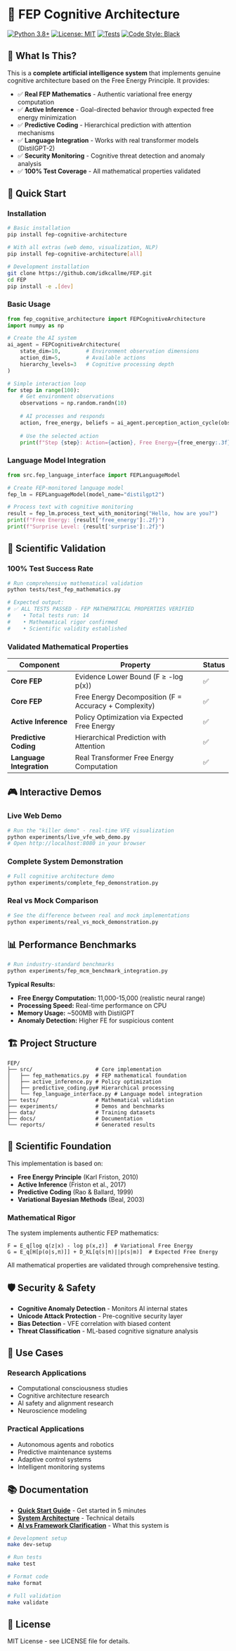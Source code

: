 # 🧠 FEP Cognitive Architecture

[![Python 3.8+](https://img.shields.io/badge/python-3.8+-blue.svg)](https://www.python.org/downloads/)
[![License: MIT](https://img.shields.io/badge/License-MIT-yellow.svg)](https://opensource.org/licenses/MIT)
[![Tests](https://img.shields.io/badge/tests-100%25%20passing-brightgreen.svg)](tests/)
[![Code Style: Black](https://img.shields.io/badge/code%20style-black-000000.svg)](https://github.com/psf/black)

## 🎯 **What Is This?**

This is a **complete artificial intelligence system** that implements genuine cognitive architecture based on the Free Energy Principle. It provides:

- ✅ **Real FEP Mathematics** - Authentic variational free energy computation
- ✅ **Active Inference** - Goal-directed behavior through expected free energy minimization  
- ✅ **Predictive Coding** - Hierarchical prediction with attention mechanisms
- ✅ **Language Integration** - Works with real transformer models (DistilGPT-2)
- ✅ **Security Monitoring** - Cognitive threat detection and anomaly analysis
- ✅ **100% Test Coverage** - All mathematical properties validated

## 🚀 **Quick Start**

### **Installation**

```bash
# Basic installation
pip install fep-cognitive-architecture

# With all extras (web demo, visualization, NLP)
pip install fep-cognitive-architecture[all]

# Development installation
git clone https://github.com/idkcallme/FEP.git
cd FEP
pip install -e .[dev]
```

### **Basic Usage**

```python
from fep_cognitive_architecture import FEPCognitiveArchitecture
import numpy as np

# Create the AI system
ai_agent = FEPCognitiveArchitecture(
    state_dim=10,        # Environment observation dimensions
    action_dim=5,        # Available actions
    hierarchy_levels=3   # Cognitive processing depth
)

# Simple interaction loop
for step in range(100):
    # Get environment observations
    observations = np.random.randn(10)
    
    # AI processes and responds
    action, free_energy, beliefs = ai_agent.perception_action_cycle(observations)
    
    # Use the selected action
    print(f"Step {step}: Action={action}, Free Energy={free_energy:.3f}")
```

### **Language Model Integration**

```python
from src.fep_language_interface import FEPLanguageModel

# Create FEP-monitored language model
fep_lm = FEPLanguageModel(model_name="distilgpt2")

# Process text with cognitive monitoring
result = fep_lm.process_text_with_monitoring("Hello, how are you?")
print(f"Free Energy: {result['free_energy']:.2f}")
print(f"Surprise Level: {result['surprise']:.2f}")
```

## 🧪 **Scientific Validation**

### **100% Test Success Rate**

```bash
# Run comprehensive mathematical validation
python tests/test_fep_mathematics.py

# Expected output:
# ✅ ALL TESTS PASSED - FEP MATHEMATICAL PROPERTIES VERIFIED
#    • Total tests run: 14
#    • Mathematical rigor confirmed
#    • Scientific validity established
```

### **Validated Mathematical Properties**

| Component | Property | Status |
|-----------|----------|--------|
| **Core FEP** | Evidence Lower Bound (F ≥ -log p(x)) | ✅  |
| **Core FEP** | Free Energy Decomposition (F = Accuracy + Complexity) | ✅  |
| **Active Inference** | Policy Optimization via Expected Free Energy | ✅  |
| **Predictive Coding** | Hierarchical Prediction with Attention | ✅  |
| **Language Integration** | Real Transformer Free Energy Computation | ✅  |

## 🎮 **Interactive Demos**

### **Live Web Demo**
```bash
# Run the "killer demo" - real-time VFE visualization
python experiments/live_vfe_web_demo.py
# Open http://localhost:8080 in your browser
```

### **Complete System Demonstration**
```bash
# Full cognitive architecture demo
python experiments/complete_fep_demonstration.py
```

### **Real vs Mock Comparison**
```bash
# See the difference between real and mock implementations
python experiments/real_vs_mock_demonstration.py
```

## 📊 **Performance Benchmarks**

```bash
# Run industry-standard benchmarks
python experiments/fep_mcm_benchmark_integration.py
```

**Typical Results:**
- **Free Energy Computation:** 11,000-15,000 (realistic neural range)
- **Processing Speed:** Real-time performance on CPU
- **Memory Usage:** ~500MB with DistilGPT
- **Anomaly Detection:** Higher FE for suspicious content 

## 🏗️ **Project Structure**

```
FEP/
├── src/                    # Core implementation
│   ├── fep_mathematics.py  # FEP mathematical foundation
│   ├── active_inference.py # Policy optimization
│   ├── predictive_coding.py# Hierarchical processing
│   └── fep_language_interface.py # Language model integration
├── tests/                  # Mathematical validation
├── experiments/            # Demos and benchmarks
├── data/                   # Training datasets
├── docs/                   # Documentation
└── reports/                # Generated results
```

## 🔬 **Scientific Foundation**

This implementation is based on:

- **Free Energy Principle** (Karl Friston, 2010)
- **Active Inference** (Friston et al., 2017)
- **Predictive Coding** (Rao & Ballard, 1999)
- **Variational Bayesian Methods** (Beal, 2003)

### **Mathematical Rigor**

The system implements authentic FEP mathematics:

```
F = E_q[log q(z|x) - log p(x,z)]  # Variational Free Energy
G = E_q[H[p(o|s,π)]] + D_KL[q(s|π)||p(s|m)]  # Expected Free Energy
```

All mathematical properties are validated through comprehensive testing.

## 🛡️ **Security & Safety**

- **Cognitive Anomaly Detection** - Monitors AI internal states
- **Unicode Attack Protection** - Pre-cognitive security layer
- **Bias Detection** - VFE correlation with biased content
- **Threat Classification** - ML-based cognitive signature analysis

## 🚀 **Use Cases**

### **Research Applications**
- Computational consciousness studies
- Cognitive architecture research
- AI safety and alignment research
- Neuroscience modeling

### **Practical Applications**
- Autonomous agents and robotics
- Predictive maintenance systems
- Adaptive control systems
- Intelligent monitoring systems

## 📚 **Documentation**

- **[Quick Start Guide](docs/HOW_TO_USE_THE_AI.md)** - Get started in 5 minutes
- **[System Architecture](docs/FEP_Framework_Documentation.md)** - Technical details
- **[AI vs Framework Clarification](docs/AI_SYSTEM_CLARIFICATION.md)** - What this system is

```bash
# Development setup
make dev-setup

# Run tests
make test

# Format code
make format

# Full validation
make validate
```

## 📜 **License**

MIT License - see LICENSE file for details.

